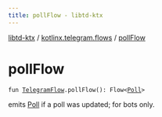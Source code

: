 ```yaml
---
title: pollFlow - libtd-ktx
---
```


[libtd-ktx](../index.html) / [kotlinx.telegram.flows](index.html) / [pollFlow](./poll-flow.html)

# pollFlow

`fun `[`TelegramFlow`](../kotlinx.telegram.core/-telegram-flow/index.html)`.pollFlow(): Flow<`[`Poll`](https://tdlibx.github.io/td/docs/org/drinkless/td/libcore/telegram/TdApi.Poll.html)`>`

emits [Poll](https://tdlibx.github.io/td/docs/org/drinkless/td/libcore/telegram/TdApi.Poll.html) if a poll was updated; for bots only.

